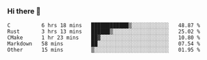 ### Hi there 👋

<!--
**WShiBin/WShiBin** is a ✨ _special_ ✨ repository because its `README.md` (this file) appears on your GitHub profile.

Here are some ideas to get you started:

- 🔭 I’m currently working on ...
- 🌱 I’m currently learning ...
- 👯 I’m looking to collaborate on ...
- 🤔 I’m looking for help with ...
- 💬 Ask me about ...
- 📫 How to reach me: ...
- 😄 Pronouns: ...
- ⚡ Fun fact: ...
-->

<!--START_SECTION:waka-->
```text
C          6 hrs 18 mins   ████████████▒░░░░░░░░░░░░   48.87 % 
Rust       3 hrs 13 mins   ██████▒░░░░░░░░░░░░░░░░░░   25.02 % 
CMake      1 hr 23 mins    ██▓░░░░░░░░░░░░░░░░░░░░░░   10.80 % 
Markdown   58 mins         ██░░░░░░░░░░░░░░░░░░░░░░░   07.54 % 
Other      15 mins         ▒░░░░░░░░░░░░░░░░░░░░░░░░   01.95 % 
```
<!--END_SECTION:waka-->

